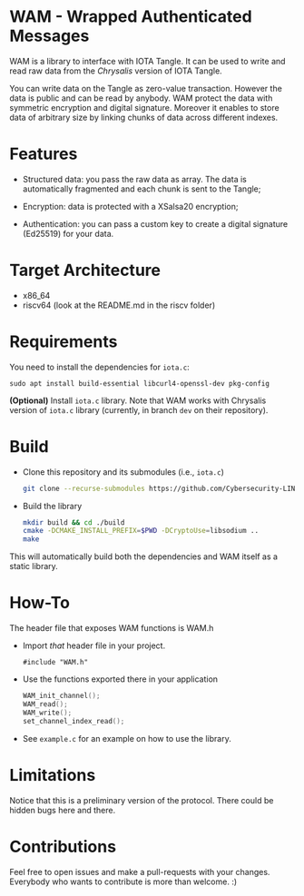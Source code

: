 WAM - Wrapped Authenticated Messages
====================================

WAM is a library to interface with IOTA Tangle.
It can be used to write and read raw data from the _Chrysalis_ version of IOTA Tangle.

You can write data on the Tangle as zero-value transaction. However the data is public and can be read by anybody.
WAM protect the data with symmetric encryption and digital signature.
Moreover it enables to store data of arbitrary size by linking chunks of data across different indexes.


# Features
- Structured data: you pass the raw data as array. The data is automatically fragmented and each chunk is sent to the Tangle;

- Encryption: data is protected with a XSalsa20 encryption;

- Authentication: you can pass a custom key to create a digital signature (Ed25519) for your data.

# Target Architecture 
- x86_64
- riscv64 (look at the README.md in the riscv folder)

# Requirements
You need to install the dependencies for `iota.c`:

`sudo apt install build-essential libcurl4-openssl-dev pkg-config`

**(Optional)** Install `iota.c` library. Note that WAM works with Chrysalis version of `iota.c` library (currently, in branch `dev` on their repository).


# Build
- Clone this repository and its submodules (i.e., `iota.c`)
  ```bash
  git clone --recurse-submodules https://github.com/Cybersecurity-LINKS/wam.git
  ```
- Build the library
  ```bash
  mkdir build && cd ./build
  cmake -DCMAKE_INSTALL_PREFIX=$PWD -DCryptoUse=libsodium ..
  make
  ```
This will automatically build both the dependencies and WAM itself as a static library.


# How-To
The header file that exposes WAM functions is WAM.h

- Import *that* header file in your project.
  ```
  #include "WAM.h"
  ```

- Use the functions exported there in your application
  ```C
  WAM_init_channel();
  WAM_read();
  WAM_write();
  set_channel_index_read();
  ```

- See `example.c` for an example on how to use the library.


# Limitations
Notice that this is a preliminary version of the protocol. There could be hidden bugs here and there. 


# Contributions
Feel free to open issues and make a pull-requests with your changes. 
Everybody who wants to contribute is more than welcome.
:)


